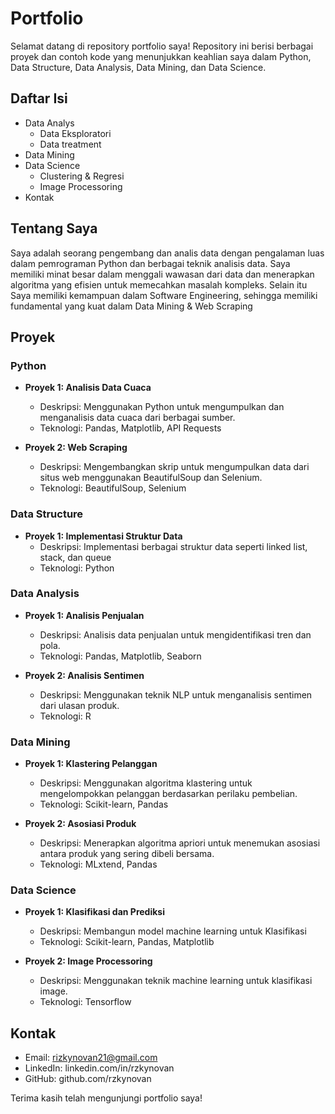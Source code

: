 # Portfolio

Selamat datang di repository portfolio saya! Repository ini berisi berbagai proyek dan contoh kode yang menunjukkan keahlian saya dalam Python, Data Structure, Data Analysis, Data Mining, dan Data Science.

## Daftar Isi

- Data Analys
  - Data Eksploratori
  - Data treatment
- Data Mining
- Data Science
  - Clustering & Regresi
  - Image Processoring
- Kontak

## Tentang Saya

Saya adalah seorang pengembang dan analis data dengan pengalaman luas dalam pemrograman Python dan berbagai teknik analisis data. Saya memiliki minat besar dalam menggali wawasan dari data dan menerapkan algoritma yang efisien untuk memecahkan masalah kompleks. Selain itu Saya memiliki kemampuan dalam Software Engineering, sehingga memiliki fundamental yang kuat dalam Data Mining & Web Scraping

## Proyek

### Python

- **Proyek 1: Analisis Data Cuaca**

  - Deskripsi: Menggunakan Python untuk mengumpulkan dan menganalisis data cuaca dari berbagai sumber.
  - Teknologi: Pandas, Matplotlib, API Requests

- **Proyek 2: Web Scraping**
  - Deskripsi: Mengembangkan skrip untuk mengumpulkan data dari situs web menggunakan BeautifulSoup dan Selenium.
  - Teknologi: BeautifulSoup, Selenium

### Data Structure

- **Proyek 1: Implementasi Struktur Data**
  - Deskripsi: Implementasi berbagai struktur data seperti linked list, stack, dan queue
  - Teknologi: Python

### Data Analysis

- **Proyek 1: Analisis Penjualan**

  - Deskripsi: Analisis data penjualan untuk mengidentifikasi tren dan pola.
  - Teknologi: Pandas, Matplotlib, Seaborn

- **Proyek 2: Analisis Sentimen**
  - Deskripsi: Menggunakan teknik NLP untuk menganalisis sentimen dari ulasan produk.
  - Teknologi: R

### Data Mining

- **Proyek 1: Klastering Pelanggan**

  - Deskripsi: Menggunakan algoritma klastering untuk mengelompokkan pelanggan berdasarkan perilaku pembelian.
  - Teknologi: Scikit-learn, Pandas

- **Proyek 2: Asosiasi Produk**
  - Deskripsi: Menerapkan algoritma apriori untuk menemukan asosiasi antara produk yang sering dibeli bersama.
  - Teknologi: MLxtend, Pandas

### Data Science

- **Proyek 1: Klasifikasi dan Prediksi**

  - Deskripsi: Membangun model machine learning untuk Klasifikasi
  - Teknologi: Scikit-learn, Pandas, Matplotlib

- **Proyek 2: Image Processoring**
  - Deskripsi: Menggunakan teknik machine learning untuk klasifikasi image.
  - Teknologi: Tensorflow

## Kontak

- Email: rizkynovan21@gmail.com
- LinkedIn: linkedin.com/in/rzkynovan
- GitHub: github.com/rzkynovan

Terima kasih telah mengunjungi portfolio saya!
